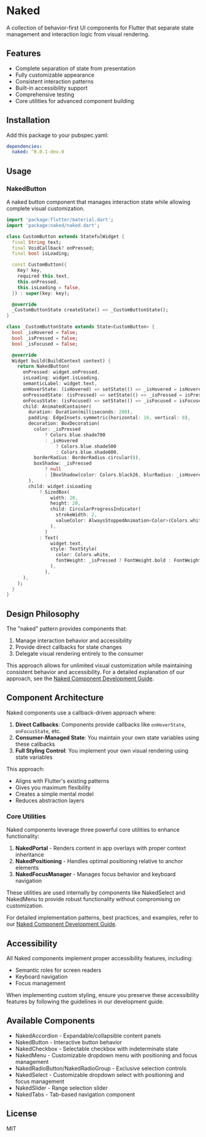 # Naked

A collection of behavior-first UI components for Flutter that separate state management and interaction logic from visual rendering.

## Features

- Complete separation of state from presentation
- Fully customizable appearance
- Consistent interaction patterns
- Built-in accessibility support
- Comprehensive testing
- Core utilities for advanced component building

## Installation

Add this package to your pubspec.yaml:

```yaml
dependencies:
  naked: ^0.0.1-dev.0
```

## Usage

### NakedButton

A naked button component that manages interaction state while allowing complete visual customization.

```dart
import 'package:flutter/material.dart';
import 'package:naked/naked.dart';

class CustomButton extends StatefulWidget {
  final String text;
  final VoidCallback? onPressed;
  final bool isLoading;

  const CustomButton({
    Key? key,
    required this.text,
    this.onPressed,
    this.isLoading = false,
  }) : super(key: key);

  @override
  _CustomButtonState createState() => _CustomButtonState();
}

class _CustomButtonState extends State<CustomButton> {
  bool _isHovered = false;
  bool _isPressed = false;
  bool _isFocused = false;

  @override
  Widget build(BuildContext context) {
    return NakedButton(
      onPressed: widget.onPressed,
      isLoading: widget.isLoading,
      semanticLabel: widget.text,
      onHoverState: (isHovered) => setState(() => _isHovered = isHovered),
      onPressedState: (isPressed) => setState(() => _isPressed = isPressed),
      onFocusState: (isFocused) => setState(() => _isFocused = isFocused),
      child: AnimatedContainer(
        duration: Duration(milliseconds: 200),
        padding: EdgeInsets.symmetric(horizontal: 16, vertical: 8),
        decoration: BoxDecoration(
          color: _isPressed
              ? Colors.blue.shade700
              : _isHovered
                  ? Colors.blue.shade500
                  : Colors.blue.shade600,
          borderRadius: BorderRadius.circular(8),
          boxShadow: _isPressed
              ? null
              : [BoxShadow(color: Colors.black26, blurRadius: _isHovered ? 4 : 2)],
        ),
        child: widget.isLoading
            ? SizedBox(
                width: 20,
                height: 20,
                child: CircularProgressIndicator(
                  strokeWidth: 2,
                  valueColor: AlwaysStoppedAnimation<Color>(Colors.white),
                ),
              )
            : Text(
                widget.text,
                style: TextStyle(
                  color: Colors.white,
                  fontWeight: _isPressed ? FontWeight.bold : FontWeight.normal,
                ),
              ),
      ),
    );
  }
}
```

## Design Philosophy

The "naked" pattern provides components that:

1. Manage interaction behavior and accessibility
2. Provide direct callbacks for state changes
3. Delegate visual rendering entirely to the consumer

This approach allows for unlimited visual customization while maintaining consistent behavior and accessibility. For a detailed explanation of our approach, see the [Naked Component Development Guide](.context/plan/naked_component_development_guide.md).

## Component Architecture

Naked components use a callback-driven approach where:

1. **Direct Callbacks**: Components provide callbacks like `onHoverState`, `onFocusState`, etc.
2. **Consumer-Managed State**: You maintain your own state variables using these callbacks
3. **Full Styling Control**: You implement your own visual rendering using state variables

This approach:
- Aligns with Flutter's existing patterns
- Gives you maximum flexibility
- Creates a simple mental model
- Reduces abstraction layers

### Core Utilities

Naked components leverage three powerful core utilities to enhance functionality:

1. **NakedPortal** - Renders content in app overlays with proper context inheritance
2. **NakedPositioning** - Handles optimal positioning relative to anchor elements
3. **NakedFocusManager** - Manages focus behavior and keyboard navigation

These utilities are used internally by components like NakedSelect and NakedMenu to provide robust functionality without compromising on customization.

For detailed implementation patterns, best practices, and examples, refer to our [Naked Component Development Guide](.context/plan/naked_component_development_guide.md).

## Accessibility

All Naked components implement proper accessibility features, including:
- Semantic roles for screen readers
- Keyboard navigation
- Focus management

When implementing custom styling, ensure you preserve these accessibility features by following the guidelines in our development guide.

## Available Components

- NakedAccordion - Expandable/collapsible content panels
- NakedButton - Interactive button behavior
- NakedCheckbox - Selectable checkbox with indeterminate state
- NakedMenu - Customizable dropdown menu with positioning and focus management
- NakedRadioButton/NakedRadioGroup - Exclusive selection controls
- NakedSelect - Customizable dropdown select with positioning and focus management
- NakedSlider - Range selection slider
- NakedTabs - Tab-based navigation component

## License

MIT
